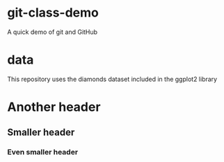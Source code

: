 # git-class-demo
 A quick demo of git and GitHub

# data
This repository uses the diamonds dataset included in the ggplot2 library

# Another header
## Smaller header
### Even smaller header


